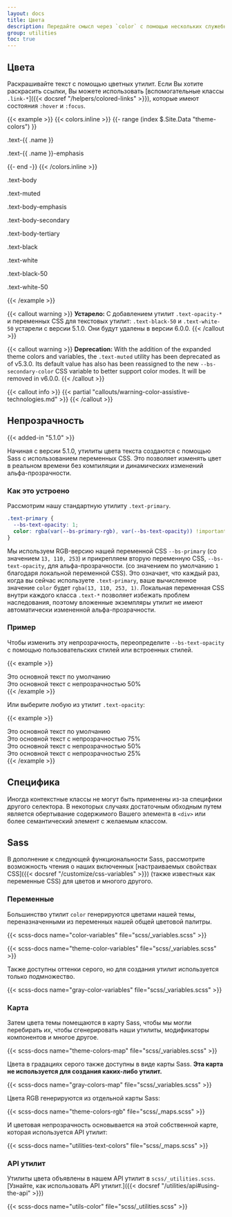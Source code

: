 ```yaml
---
layout: docs
title: Цвета
description: Передайте смысл через `color` с помощью нескольких служебных классов цвета. Также включает поддержку стилизации ссылок с помощью состояний наведения.
group: utilities
toc: true
---
```


## Цвета

Раскрашивайте текст с помощью цветных утилит. Если Вы хотите раскрасить ссылки, Вы можете использовать [вспомогательные классы `.link-*`]({{< docsref "/helpers/colored-links" >}}), которые имеют состояния `:hover` и `:focus`.

{{< example >}}
{{< colors.inline >}}
{{- range (index $.Site.Data "theme-colors") }}
<p class="text-{{ .name }}{{ with .contrast_color }} bg-{{ . }}{{ end }}">.text-{{ .name }}</p>
<p class="text-{{ .name }}-emphasis">.text-{{ .name }}-emphasis</p>
{{- end -}}
{{< /colors.inline >}}
<p class="text-body">.text-body</p>
<p class="text-muted">.text-muted</p>

<p class="text-body-emphasis">.text-body-emphasis</p>
<p class="text-body-secondary">.text-body-secondary</p>
<p class="text-body-tertiary">.text-body-tertiary</p>

<p class="text-black bg-white">.text-black</p>
<p class="text-white bg-dark">.text-white</p>
<p class="text-black-50 bg-white">.text-black-50</p>
<p class="text-white-50 bg-dark">.text-white-50</p>
{{< /example >}}

{{< callout warning >}}
**Устарело:** С добавлением утилит `.text-opacity-*` и переменных CSS для текстовых утилит: `.text-black-50` и `.text-white-50` устарели с версии 5.1.0. Они будут удалены в версии 6.0.0.
{{< /callout >}}

{{< callout warning >}}
**Deprecation:** With the addition of the expanded theme colors and variables, the `.text-muted` utility has been deprecated as of v5.3.0. Its default value has also has been reassigned to the new `--bs-secondary-color` CSS variable to better support color modes. It will be removed in v6.0.0.
{{< /callout >}}

{{< callout info >}}
{{< partial "callouts/warning-color-assistive-technologies.md" >}}
{{< /callout >}}

## Непрозрачность

{{< added-in "5.1.0" >}}

Начиная с версии 5.1.0, утилиты цвета текста создаются с помощью Sass с использованием переменных CSS. Это позволяет изменять цвет в реальном времени без компиляции и динамических изменений альфа-прозрачности.

### Как это устроено

Рассмотрим нашу стандартную утилиту `.text-primary`.

```css
.text-primary {
  --bs-text-opacity: 1;
  color: rgba(var(--bs-primary-rgb), var(--bs-text-opacity)) !important;
}
```

Мы используем RGB-версию нашей переменной CSS `--bs-primary` (со значением `13, 110, 253`) и прикрепляем вторую переменную CSS, `--bs-text-opacity`, для альфа-прозрачности. (со значением по умолчанию `1` благодаря локальной переменной CSS). Это означает, что каждый раз, когда вы сейчас используете `.text-primary`, ваше вычисленное значение `color` будет `rgba(13, 110, 253, 1)`. Локальная переменная CSS внутри каждого класса `.text-*` позволяет избежать проблем наследования, поэтому вложенные экземпляры утилит не имеют автоматически измененной альфа-прозрачности.

### Пример

Чтобы изменить эту непрозрачность, переопределите `--bs-text-opacity` с помощью пользовательских стилей или встроенных стилей.

{{< example >}}
<div class="text-primary">Это основной текст по умолчанию</div>
<div class="text-primary" style="--bs-text-opacity: .5;">Это основной текст с непрозрачностью 50%</div>
{{< /example >}}

Или выберите любую из утилит `.text-opacity`:

{{< example >}}
<div class="text-primary">Это основной текст по умолчанию</div>
<div class="text-primary text-opacity-75">Это основной текст с непрозрачностью 75%</div>
<div class="text-primary text-opacity-50">Это основной текст с непрозрачностью 50%</div>
<div class="text-primary text-opacity-25">Это основной текст с непрозрачностью 25%</div>
{{< /example >}}

## Специфика

Иногда контекстные классы не могут быть применены из-за специфики другого селектора. В некоторых случаях достаточным обходным путем является обертывание содержимого Вашего элемента в `<div>` или более семантический элемент с желаемым классом.

## Sass

В дополнение к следующей функциональности Sass, рассмотрите возможность чтения о наших включенных [настраиваемых свойствах CSS]({{< docsref "/customize/css-variables" >}}) (также известных как переменные CSS) для цветов и многого другого.

### Переменные

Большинство утилит `color` генерируются цветами нашей темы, переназначенными из переменных нашей общей цветовой палитры.

{{< scss-docs name="color-variables" file="scss/_variables.scss" >}}

{{< scss-docs name="theme-color-variables" file="scss/_variables.scss" >}}

Также доступны оттенки серого, но для создания утилит используется только подмножество.

{{< scss-docs name="gray-color-variables" file="scss/_variables.scss" >}}

### Карта

Затем цвета темы помещаются в карту Sass, чтобы мы могли перебирать их, чтобы сгенерировать наши утилиты, модификаторы компонентов и многое другое.

{{< scss-docs name="theme-colors-map" file="scss/_variables.scss" >}}

Цвета в градациях серого также доступны в виде карты Sass. **Эта карта не используется для создания каких-либо утилит.**

{{< scss-docs name="gray-colors-map" file="scss/_variables.scss" >}}

Цвета RGB генерируются из отдельной карты Sass:

{{< scss-docs name="theme-colors-rgb" file="scss/_maps.scss" >}}

И цветовая непрозрачность основывается на этой собственной карте, которая используется API утилит:

{{< scss-docs name="utilities-text-colors" file="scss/_maps.scss" >}}

### API утилит

Утилиты цвета объявлены в нашем API утилит в `scss/_utilities.scss`. [Узнайте, как использовать API утилит.]({{< docsref "/utilities/api#using-the-api" >}})

{{< scss-docs name="utils-color" file="scss/_utilities.scss" >}}

